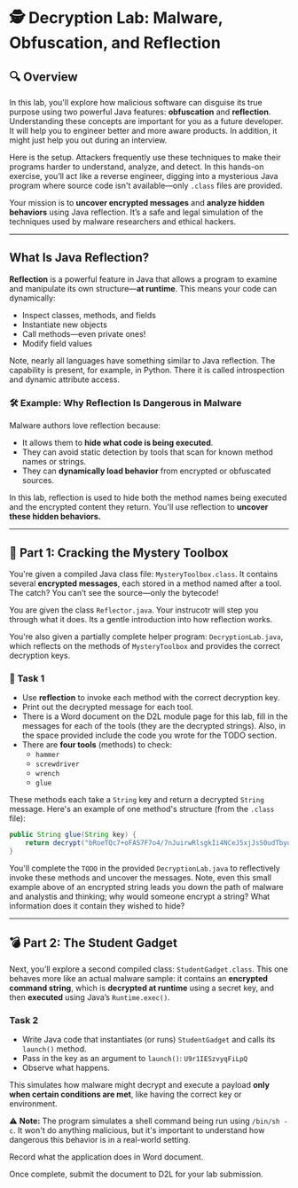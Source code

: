 

# 🕵️ Decryption Lab: Malware, Obfuscation, and Reflection

## 🔍 Overview

In this lab, you'll explore how malicious software can disguise its true purpose using two powerful Java features: **obfuscation** and **reflection**.  Understanding these concepts are important for you as a future developer.  It will help you to engineer better and more aware products.  In addition, it might just help you out during an interview.

Here is the setup.  Attackers frequently use these techniques to make their programs harder to understand, analyze, and detect. In this hands-on exercise, you’ll act like a reverse engineer, digging into a mysterious Java program where source code isn't available—only `.class` files are provided.

Your mission is to **uncover encrypted messages** and **analyze hidden behaviors** using Java reflection. It’s a safe and legal simulation of the techniques used by malware researchers and ethical hackers.

---

## What Is Java Reflection?

**Reflection** is a powerful feature in Java that allows a program to examine and manipulate its own structure—**at runtime**. This means your code can dynamically:

- Inspect classes, methods, and fields
- Instantiate new objects
- Call methods—even private ones!
- Modify field values

Note, nearly all languages have something similar to Java reflection.  The capability is present, for example, in Python.  There it is called introspection and dynamic attribute access.

### 🛠 Example: Why Reflection Is Dangerous in Malware

Malware authors love reflection because:

- It allows them to **hide what code is being executed**.
- They can avoid static detection by tools that scan for known method names or strings.
- They can **dynamically load behavior** from encrypted or obfuscated sources.

In this lab, reflection is used to hide both the method names being executed and the encrypted content they return. You'll use reflection to **uncover these hidden behaviors.**

---

## 🧪 Part 1: Cracking the Mystery Toolbox

You're given a compiled Java class file: `MysteryToolbox.class`. It contains several **encrypted messages**, each stored in a method named after a tool. The catch? You can’t see the source—only the bytecode!

You are given the class ```Reflector.java```.  Your instrucotr will step you through what it does.  Its a gentle introduction into how reflection works. 

You're also given a partially complete helper program: `DecryptionLab.java`, which reflects on the methods of `MysteryToolbox` and provides the correct decryption keys.

### 🧰 Task 1

- Use **reflection** to invoke each method with the correct decryption key.
- Print out the decrypted message for each tool.
- There is a Word document on the D2L module page for this lab, fill in the messages for each of the tools (they are the decrypted strings).  Also, in the space provided include the code you wrote for the TODO section.
- There are **four tools** (methods) to check:
  - `hammer`
  - `screwdriver`
  - `wrench`
  - `glue`

These methods each take a `String` key and return a decrypted `String` message. Here's an example of one method's structure (from the `.class` file):

```java
public String glue(String key) {
    return decrypt("bRoeTQc7+oFAS7F7o4/7nJuirwRlsgkIi4NCeJ5xjJsS0udTbyuM7vUWSNtZKVvt", key);
}
```

You'll complete the `TODO` in the provided `DecryptionLab.java` to reflectively invoke these methods and uncover the messages.  Note, even this small example above of an encrypted string leads you down the path of malware and analystis and thinking; why would someone encrypt a string?  What information does it contain they wished to hide?



---

## 💣 Part 2: The Student Gadget

Next, you’ll explore a second compiled class: `StudentGadget.class`. This one behaves more like an actual malware sample: it contains an **encrypted command string**, which is **decrypted at runtime** using a secret key, and then **executed** using Java’s `Runtime.exec()`.

### Task 2

- Write Java code that instantiates (or runs) `StudentGadget` and calls its `launch()` method.
- Pass in the key as an argument to `launch()`: `U9r1IESzvyqFiLpQ`
- Observe what happens.

This simulates how malware might decrypt and execute a payload **only when certain conditions are met**, like having the correct key or environment.

⚠️ **Note:** The program simulates a shell command being run using `/bin/sh -c`. It won't do anything malicious, but it's important to understand how dangerous this behavior is in a real-world setting.

Record what the application does in Word document.

Once complete, submit the document to D2L for your lab submission.

